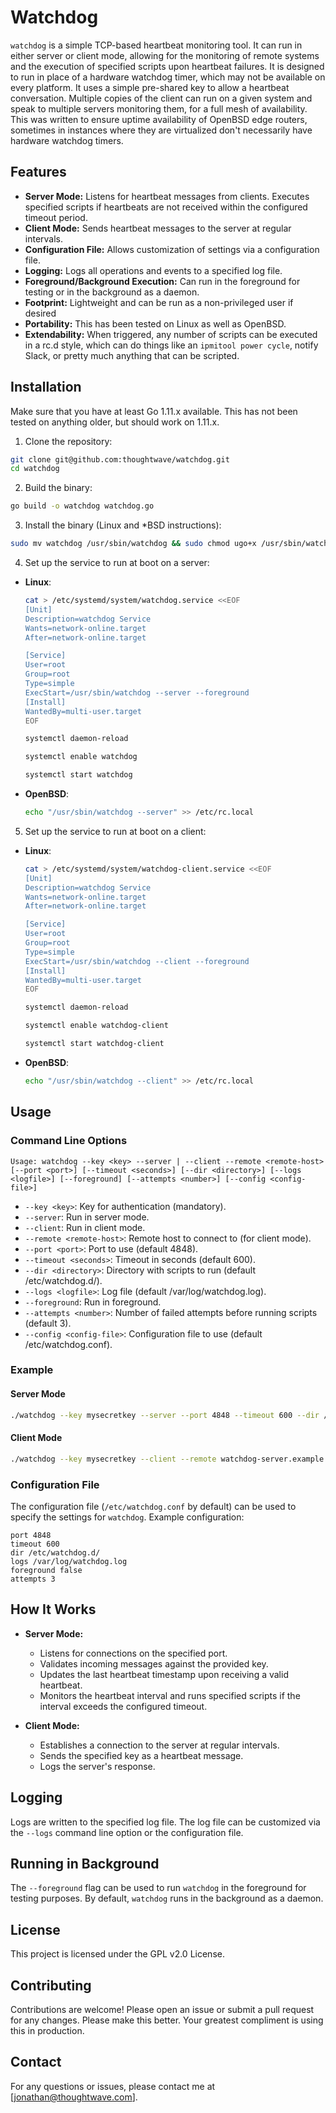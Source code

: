 
# Watchdog

`watchdog` is a simple TCP-based heartbeat monitoring tool. It can run in either server or client mode, allowing for the monitoring of remote systems and the execution of specified scripts upon heartbeat failures.  It is designed to run in place of a hardware watchdog timer, which may not be available on every platform.  It uses a simple pre-shared key to allow a heartbeat conversation.  Multiple copies of the client can run on a given system and speak to multiple servers monitoring them, for a full mesh of availability.  This was written to ensure uptime availability of OpenBSD edge routers, sometimes in instances where they are virtualized don't necessarily have hardware watchdog timers.

## Features

- **Server Mode:** Listens for heartbeat messages from clients. Executes specified scripts if heartbeats are not received within the configured timeout period.
- **Client Mode:** Sends heartbeat messages to the server at regular intervals.
- **Configuration File:** Allows customization of settings via a configuration file.
- **Logging:** Logs all operations and events to a specified log file.
- **Foreground/Background Execution:** Can run in the foreground for testing or in the background as a daemon.
- **Footprint:** Lightweight and can be run as a non-privileged user if desired
- **Portability:** This has been tested on Linux as well as OpenBSD.
- **Extendability:** When triggered, any number of scripts can be executed in a rc.d style, which can do things like an `ipmitool power cycle`, notify Slack, or pretty much anything that can be scripted.

## Installation

Make sure that you have at least Go 1.11.x available.  This has not been tested on anything older, but should work on 1.11.x.

1. Clone the repository:

```sh
git clone git@github.com:thoughtwave/watchdog.git
cd watchdog
```

2. Build the binary:

```sh
go build -o watchdog watchdog.go
```

3. Install the binary (Linux and *BSD instructions):
```sh
sudo mv watchdog /usr/sbin/watchdog && sudo chmod ugo+x /usr/sbin/watchdog
```

4. Set up the service to run at boot on a server:
- **Linux**: 
  ```sh
  cat > /etc/systemd/system/watchdog.service <<EOF
  [Unit]
  Description=watchdog Service
  Wants=network-online.target
  After=network-online.target

  [Service]
  User=root
  Group=root
  Type=simple
  ExecStart=/usr/sbin/watchdog --server --foreground
  [Install]
  WantedBy=multi-user.target
  EOF

  systemctl daemon-reload

  systemctl enable watchdog

  systemctl start watchdog

  ```

- **OpenBSD**:
  ```sh
  echo "/usr/sbin/watchdog --server" >> /etc/rc.local
  ```

5. Set up the service to run at boot on a client:
- **Linux**: 
  ```sh
  cat > /etc/systemd/system/watchdog-client.service <<EOF
  [Unit]
  Description=watchdog Service
  Wants=network-online.target
  After=network-online.target

  [Service]
  User=root
  Group=root
  Type=simple
  ExecStart=/usr/sbin/watchdog --client --foreground
  [Install]
  WantedBy=multi-user.target
  EOF

  systemctl daemon-reload

  systemctl enable watchdog-client

  systemctl start watchdog-client

  ```

- **OpenBSD**:
  ```sh
  echo "/usr/sbin/watchdog --client" >> /etc/rc.local
  ```

## Usage

### Command Line Options

```
Usage: watchdog --key <key> --server | --client --remote <remote-host> [--port <port>] [--timeout <seconds>] [--dir <directory>] [--logs <logfile>] [--foreground] [--attempts <number>] [--config <config-file>]
```

- `--key <key>`: Key for authentication (mandatory).
- `--server`: Run in server mode.
- `--client`: Run in client mode.
- `--remote <remote-host>`: Remote host to connect to (for client mode).
- `--port <port>`: Port to use (default 4848).
- `--timeout <seconds>`: Timeout in seconds (default 600).
- `--dir <directory>`: Directory with scripts to run (default /etc/watchdog.d/).
- `--logs <logfile>`: Log file (default /var/log/watchdog.log).
- `--foreground`: Run in foreground.
- `--attempts <number>`: Number of failed attempts before running scripts (default 3).
- `--config <config-file>`: Configuration file to use (default /etc/watchdog.conf).

### Example

#### Server Mode

```sh
./watchdog --key mysecretkey --server --port 4848 --timeout 600 --dir /etc/watchdog.d/ --logs /var/log/watchdog.log --foreground
```

#### Client Mode

```sh
./watchdog --key mysecretkey --client --remote watchdog-server.example.com --port 4848 --timeout 600 --logs /var/log/watchdog.log --foreground
```

### Configuration File

The configuration file (`/etc/watchdog.conf` by default) can be used to specify the settings for `watchdog`. Example configuration:

```
port 4848
timeout 600
dir /etc/watchdog.d/
logs /var/log/watchdog.log
foreground false
attempts 3
```

## How It Works

- **Server Mode:**
  - Listens for connections on the specified port.
  - Validates incoming messages against the provided key.
  - Updates the last heartbeat timestamp upon receiving a valid heartbeat.
  - Monitors the heartbeat interval and runs specified scripts if the interval exceeds the configured timeout.

- **Client Mode:**
  - Establishes a connection to the server at regular intervals.
  - Sends the specified key as a heartbeat message.
  - Logs the server's response.

## Logging

Logs are written to the specified log file. The log file can be customized via the `--logs` command line option or the configuration file.

## Running in Background

The `--foreground` flag can be used to run `watchdog` in the foreground for testing purposes. By default, `watchdog` runs in the background as a daemon.

## License

This project is licensed under the GPL v2.0 License.

## Contributing

Contributions are welcome! Please open an issue or submit a pull request for any changes.  Please make this better.  Your greatest compliment is using this in production.

## Contact

For any questions or issues, please contact me at [jonathan@thoughtwave.com].
